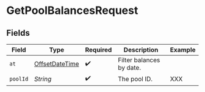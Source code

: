 # GetPoolBalancesRequest


## Fields

| Field                                                                                     | Type                                                                                      | Required                                                                                  | Description                                                                               | Example                                                                                   |
| ----------------------------------------------------------------------------------------- | ----------------------------------------------------------------------------------------- | ----------------------------------------------------------------------------------------- | ----------------------------------------------------------------------------------------- | ----------------------------------------------------------------------------------------- |
| `at`                                                                                      | [OffsetDateTime](https://docs.oracle.com/javase/8/docs/api/java/time/OffsetDateTime.html) | :heavy_check_mark:                                                                        | Filter balances by date.<br/>                                                             |                                                                                           |
| `poolId`                                                                                  | *String*                                                                                  | :heavy_check_mark:                                                                        | The pool ID.                                                                              | XXX                                                                                       |